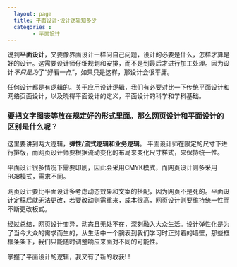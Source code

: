 ```yaml
---
  layout: page
  title: 平面设计-设计逻辑知多少
  categories :
        - 平面设计
---
```

 
  说到**平面设计**，又要像界面设计一样问自己问题，设计的必要是什么，怎样才算是好的设计。这需要设计师仔细规划和安排，而不是到最后才进行加工处理。因为设计*不只是为*了“好看一点”，如果只是这样，那设计会很平庸。


任何设计都是有逻辑的。关于应用设计逻辑，我们有必要对比一下传统平面设计和网络页面设计，以及晓得平面设计的定义，平面设计的科学和学科基础。

### 要把文字图表等放在规定好的形式里面。那么网页设计和平面设计的区别是什么呢？

这里要讲到两大逻辑，**弹性/流式逻辑和业务逻辑**。
平面设计师在限定的尺寸下进行排版，而网页设计师要根据流动变化的布局来变化尺寸样式，来保持统一性。

平面设计很多情况下需要印刷，因此会采用CMYK模式，而网页设计则多采用RGB模式，需求不同。

网页设计要比平面设计多考虑动态效果和文案的搭配，因为网页不是死的。平面设计定稿后就无法更改，若要改动则需重来，成本很高，网页设计则要维持统一性而不断更改板式。

经过总结，网页设计变异，动态且无处不在，深刻融入大众生活。设计弹性化是为了当今大众的需求而生的，从生活中一个腕表到我们学习时正对着的墙壁，那些框框条条下，我们只能随时调整响应来面对不同的可能性。

掌握了平面设计的逻辑，我又有了新的收获!
!